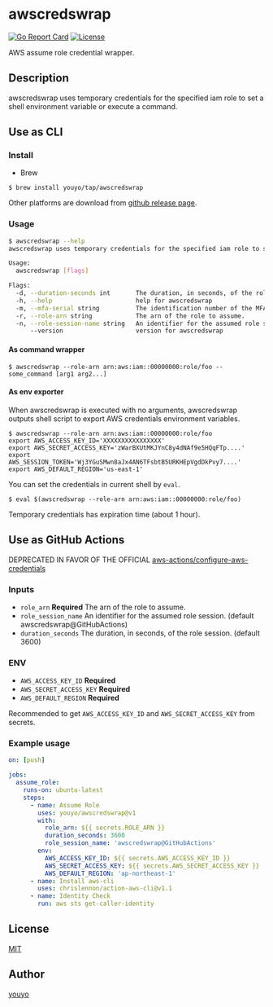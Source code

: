 # awscredswrap

[![Go Report Card](https://goreportcard.com/badge/github.com/youyo/awscredswrap)](https://goreportcard.com/report/github.com/youyo/awscredswrap)
[![License](https://img.shields.io/badge/license-MIT-brightgreen.svg)](./LICENSE)

AWS assume role credential wrapper.

## Description

awscredswrap uses temporary credentials for the specified iam role to set a shell environment variable or execute a command.

## Use as CLI

### Install

- Brew

```
$ brew install youyo/tap/awscredswrap
```

Other platforms are download from [github release page](https://github.com/youyo/awscredswrap/releases).

### Usage

```bash
$ awscredswrap --help
awscredswrap uses temporary credentials for the specified iam role to set a shell environment variable or execute a command.

Usage:
  awscredswrap [flags]

Flags:
  -d, --duration-seconds int       The duration, in seconds, of the role session. (default 3600)
  -h, --help                       help for awscredswrap
  -m, --mfa-serial string          The identification number of the MFA device that is associated with the user who is making the AssumeRole call.
  -r, --role-arn string            The arn of the role to assume.
  -n, --role-session-name string   An identifier for the assumed role session.
      --version                    version for awscredswrap
```

#### As command wrapper

```console
$ awscredswrap --role-arn arn:aws:iam::00000000:role/foo -- some_command [arg1 arg2...]
```

#### As env exporter

When awscredswrap is executed with no arguments, awscredswrap outputs shell script to export AWS credentials environment variables.

```console
$ awscredswrap --role-arn arn:aws:iam::00000000:role/foo
export AWS_ACCESS_KEY_ID='XXXXXXXXXXXXXXXX'
export AWS_SECRET_ACCESS_KEY='zWarBXUtMKJYnC8y4dNAf9e5HQqFTp....'
export AWS_SESSION_TOKEN='Wj3YGuSMwn8aJx4AN6TFsbtB5URKHEpVgdDkPvy7....'
export AWS_DEFAULT_REGION='us-east-1'
```

You can set the credentials in current shell by `eval`.

```console
$ eval $(awscredswrap --role-arn arn:aws:iam::00000000:role/foo)
```

Temporary credentials has expiration time (about 1 hour).

## Use as GitHub Actions

DEPRECATED IN FAVOR OF THE OFFICIAL [aws-actions/configure-aws-credentials](https://github.com/aws-actions/configure-aws-credentials)

### Inputs

-  `role_arn` **Required** The arn of the role to assume.
-  `role_session_name` An identifier for the assumed role session. (default awscredswrap@GitHubActions)
-  `duration_seconds` The duration, in seconds, of the role session. (default 3600)

### ENV

- `AWS_ACCESS_KEY_ID` **Required**
- `AWS_SECRET_ACCESS_KEY` **Required**
- `AWS_DEFAULT_REGION` **Required**

Recommended to get `AWS_ACCESS_KEY_ID` and `AWS_SECRET_ACCESS_KEY` from secrets.

### Example usage

```yaml
on: [push]

jobs:
  assume_role:
    runs-on: ubuntu-latest
    steps:
      - name: Assume Role
        uses: youyo/awscredswrap@v1
        with:
          role_arn: ${{ secrets.ROLE_ARN }}
          duration_seconds: 3600
          role_session_name: 'awscredswrap@GitHubActions'
        env:
          AWS_ACCESS_KEY_ID: ${{ secrets.AWS_ACCESS_KEY_ID }}
          AWS_SECRET_ACCESS_KEY: ${{ secrets.AWS_SECRET_ACCESS_KEY }}
          AWS_DEFAULT_REGION: 'ap-northeast-1'
      - name: Install aws-cli
        uses: chrislennon/action-aws-cli@v1.1
      - name: Identity Check
        run: aws sts get-caller-identity
```

## License

[MIT](LICENSE)

## Author

[youyo](https://github.com/youyo)

